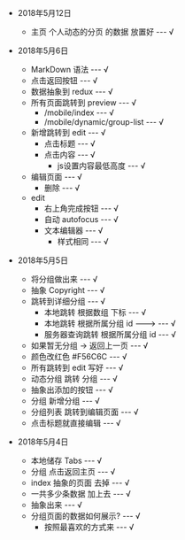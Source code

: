- 2018年5月12日
    - 主页 个人动态的分页 的数据 放置好 --- √

- 2018年5月6日
    - MarkDown 语法 --- √
    - 点击返回按钮 --- √
    - 数据抽象到 redux --- √
    - 所有页面跳转到 preview --- √
        - /mobile/index --- √
        - /mobile/dynamic/group-list --- √
    - 新增跳转到 edit --- √
        - 点击标题 --- √
        - 点击内容 --- √
            - js设置内容最低高度 --- √
    - 编辑页面 --- √
        - 删除 --- √
    - edit
        - 右上角完成按钮 --- √
        - 自动 autofocus --- √
        - 文本编辑器 --- √
            - 样式相同 --- √

- 2018年5月5日
    - 将分组做出来  --- √
    - 抽象 Copyright  --- √ 
    - 跳转到详细分组  --- √ 
        - 本地跳转 根据数组 下标  --- √ 
        - 本地跳转 根据所属分组 id --->   --- √ 
        - 服务器查询跳转 根据所属分组 id  --- √ 
    - 如果暂无分组 -> 返回上一页  --- √ 
    - 颜色改红色 #F56C6C  --- √ 
    - 所有跳转到 edit 写好  --- √ 
    - 动态分组 跳转 分组  --- √ 
    - 抽象出添加的按钮  --- √ 
    - 分组 新增分组  --- √ 
    - 分组列表 跳转到编辑页面  --- √ 
    - 点击标题就直接编辑 --- √

- 2018年5月4日
    - 本地储存 Tabs  --- √ 
	- 分组 点击返回主页 --- √
    - index 抽象的页面 去掉 --- √
    - 一共多少条数据 加上去 --- √
    - 抽象出来 --- √
    - 分组页面的数据如何展示? --- √
        - 按照最喜欢的方式来 --- √
